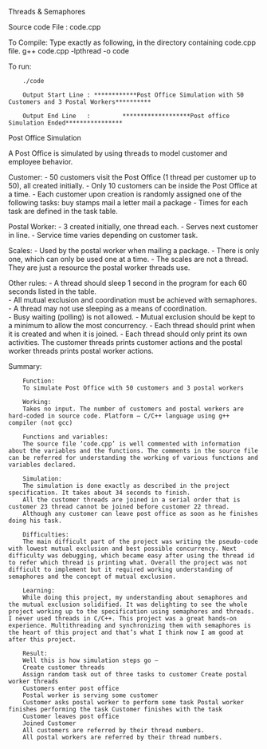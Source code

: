 Threads & Semaphores

Source code File : code.cpp

To Compile:
			Type exactly as following, in the directory containing code.cpp file.
			g++ code.cpp -lpthread -o code


To run:

		./code

		Output Start Line : ************Post Office Simulation with 50 Customers and 3 Postal Workers**********

		Output End Line   : 		*******************Post office Simulation Ended****************



Post Office Simulation

A Post Office is simulated by using threads to model customer and employee behavior.  


Customer:
        - 50 customers visit the Post Office (1 thread per customer up to 50), all created initially.
        - Only 10 customers can be inside the Post Office at a time.
        - Each customer upon creation is randomly assigned one of the following tasks:
             buy stamps
             mail a letter
             mail a package
        - Times for each task are defined in the task table.


Postal Worker:
        - 3 created initially, one thread each.
        - Serves next customer in line.
        - Service time varies depending on customer task.


Scales:
        - Used by the postal worker when mailing a package.
        - There is only one, which can only be used one at a time. 
        - The scales are not a thread.  They are just a resource the postal worker threads use. 


Other rules:
        - A thread should sleep 1 second in the program for each 60 seconds listed in the table.  
        - All mutual exclusion and coordination must be achieved with semaphores.  
        - A thread may not use sleeping as a means of coordination.  
        - Busy waiting (polling) is not allowed. 
        - Mutual exclusion should be kept to a minimum to allow the most concurrency.
        - Each thread should print when it is created and when it is joined.
        - Each thread should only print its own activities.  The customer threads prints customer actions and the postal worker threads prints postal worker actions.  

Summary:

        Function:
		To simulate Post Office with 50 customers and 3 postal workers
		
		Working:
		Takes no input. The number of customers and postal workers are hard-coded in source code. Platform – C/C++ language using g++ compiler (not gcc)

		Functions and variables:
		The source file ‘code.cpp’ is well commented with information about the variables and the functions. The comments in the source file can be referred for understanding the working of various functions and variables declared.
		
		Simulation:
		The simulation is done exactly as described in the project specification. It takes about 34 seconds to finish.
		All the customer threads are joined in a serial order that is customer 23 thread cannot be joined before customer 22 thread.
		Although any customer can leave post office as soon as he finishes doing his task.
		
		Difficulties:
		The main difficult part of the project was writing the pseudo-code with lowest mutual exclusion and best possible concurrency. Next difficulty was debugging, which became easy after using the thread id to refer which thread is printing what. Overall the project was not difficult to implement but it required working understanding of semaphores and the concept of mutual exclusion.
		
		Learning:
		While doing this project, my understanding about semaphores and the mutual exclusion solidified. It was delighting to see the whole project working up to the specification using semaphores and threads. I never used threads in C/C++. This project was a great hands-on experience. Multithreading and synchronizing them with semaphores is the heart of this project and that’s what I think now I am good at after this project.
		
		Result:
		Well this is how simulation steps go –
		Create customer threads
		Assign random task out of three tasks to customer Create postal worker threads
		Customers enter post office
		Postal worker is serving some customer
		Customer asks postal worker to perform some task Postal worker finishes performing the task Customer finishes with the task
		Customer leaves post office
		Joined Customer
		All customers are referred by their thread numbers.
		All postal workers are referred by their thread numbers.